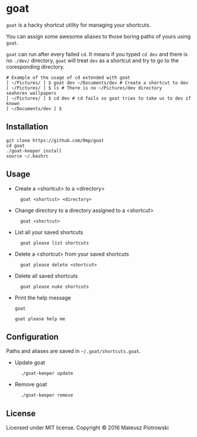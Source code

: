 goat
====

`goat` is a hacky shortcut utility for managing your shortcuts.

You can assign some awesome aliases to those boring paths of yours using `goat`.

`goat` can run after every failed `cd`. It means if you typed `cd dev` and there is no `./dev/` directory, `goat` will treat `dev` as a shortcut and try to go to the coresponding directory.

    # Example of the usage of cd extended with goat
    [ ~/Pictures/ ] $ goat dev ~/Documents/dev # Create a shortcut to dev
    [ ~/Pictures/ ] $ ls # There is no ~/Pictures/dev directory
    seahores wallpapers
    [ ~/Pictures/ ] $ cd dev # cd fails so goat tries to take us to dev if known
    [ ~/Documents/dev ] $

Installation
------------

    git clone https://github.com/0mp/goat
    cd goat
    ./goat-keeper install
    source ~/.bashrc

Usage
-----

- Create a \<shortcut> to a \<directory>

        goat <shortcut> <directory>

- Change directory to a directory assigned to a \<shortcut>

        goat <shortcut>

- List all your saved shortcuts

        goat please list shortcuts

- Delete a \<shortcut> from your saved shortcuts

        goat please delete <shortcut>

- Delete all saved shortcuts

        goat please nuke shortcuts

- Print the help message
    ```
    goat
    ```
    ```
    goat please help me
    ```

Configuration
-------------

Paths and aliases are saved in `~/.goat/shortcuts.goat`.

- Update goat

        ./goat-keeper update

- Remove goat

        ./goat-keeper remove

License
-------

Licensed under MIT license. Copyright &#169; 2016 Mateusz Piotrowski
